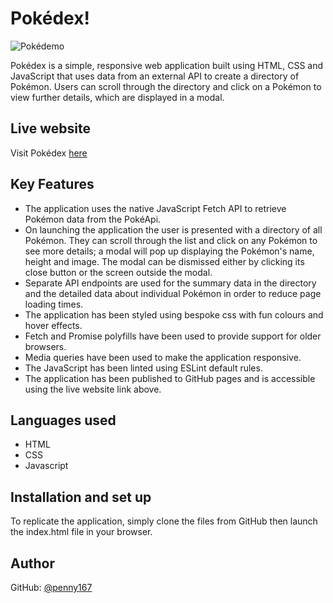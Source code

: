 <h1> Pokédex! </h1>

![Pokédemo](Pokégif.gif)

Pokédex is a simple, responsive web application built using HTML, CSS and JavaScript that uses data from an external API to create a directory of Pokémon. Users can scroll through the directory and click on a Pokémon to view further details, which are displayed in a modal. 

## Live website

Visit Pokédex [here](https://penny167.github.io/first-js-app/)

## Key Features

- The application uses the native JavaScript Fetch API to retrieve Pokémon data from the PokéApi.
- On launching the application the user is presented with a directory of all Pokémon. They can scroll through the list and click on any Pokémon to see more details; a modal will pop up displaying the Pokémon's name, height and image. The modal can be dismissed either by clicking its close button or the screen outside the modal.
- Separate API endpoints are used for the summary data in the directory and the detailed data about individual Pokémon in order to reduce page loading times.
- The application has been styled using bespoke css with fun colours and hover effects.
- Fetch and Promise polyfills have been used to provide support for older browsers.
- Media queries have been used to make the application responsive.
- The JavaScript has been linted using ESLint default rules.
- The application has been published to GitHub pages and is accessible using the live website link above.

## Languages used

- HTML
- CSS
- Javascript

## Installation and set up

To replicate the application, simply clone the files from GitHub then launch the index.html file in your browser.

## Author

GitHub: [@penny167](https://github.com/Penny167)
